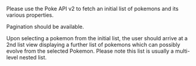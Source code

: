 Please use the Poke API v2 to fetch an initial list of pokemons and its various properties.

Pagination should be available.

Upon selecting a pokemon from the initial list, the user should arrive at a 2nd list view displaying a further list of pokemons which can possibly evolve from the selected Pokemon. Please note this list is usually a multi-level nested list.